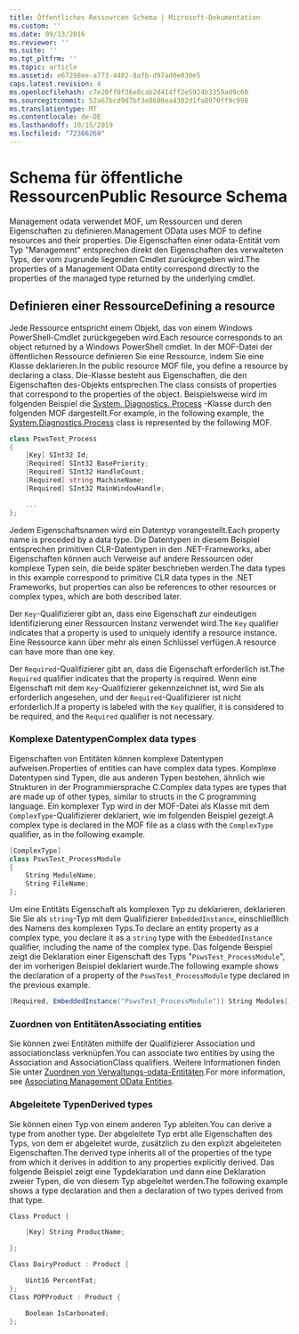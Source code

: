 ```yaml
---
title: Öffentliches Ressourcen Schema | Microsoft-Dokumentation
ms.custom: ''
ms.date: 09/13/2016
ms.reviewer: ''
ms.suite: ''
ms.tgt_pltfrm: ''
ms.topic: article
ms.assetid: e67298ee-a773-4402-8afb-d97ad0e030e5
caps.latest.revision: 4
ms.openlocfilehash: c7e20ff0f36e8cab2d414ff2e5924b3359ad9c60
ms.sourcegitcommit: 52a67bcd9d7bf3e8600ea4302d1fa8970ff9c998
ms.translationtype: MT
ms.contentlocale: de-DE
ms.lasthandoff: 10/15/2019
ms.locfileid: "72366269"
---
```

# <a name="public-resource-schema"></a><span data-ttu-id="0e6f2-102">Schema für öffentliche Ressourcen</span><span class="sxs-lookup"><span data-stu-id="0e6f2-102">Public Resource Schema</span></span>

<span data-ttu-id="0e6f2-103">Management odata verwendet MOF, um Ressourcen und deren Eigenschaften zu definieren.</span><span class="sxs-lookup"><span data-stu-id="0e6f2-103">Management OData uses MOF to define resources and their properties.</span></span> <span data-ttu-id="0e6f2-104">Die Eigenschaften einer odata-Entität vom Typ "Management" entsprechen direkt den Eigenschaften des verwalteten Typs, der vom zugrunde liegenden Cmdlet zurückgegeben wird.</span><span class="sxs-lookup"><span data-stu-id="0e6f2-104">The properties of a Management OData entity correspond directly to the properties of the managed type returned by the underlying cmdlet.</span></span>

## <a name="defining-a-resource"></a><span data-ttu-id="0e6f2-105">Definieren einer Ressource</span><span class="sxs-lookup"><span data-stu-id="0e6f2-105">Defining a resource</span></span>

<span data-ttu-id="0e6f2-106">Jede Ressource entspricht einem Objekt, das von einem Windows PowerShell-Cmdlet zurückgegeben wird.</span><span class="sxs-lookup"><span data-stu-id="0e6f2-106">Each resource corresponds to an object returned by a Windows PowerShell cmdlet.</span></span> <span data-ttu-id="0e6f2-107">In der MOF-Datei der öffentlichen Ressource definieren Sie eine Ressource, indem Sie eine Klasse deklarieren.</span><span class="sxs-lookup"><span data-stu-id="0e6f2-107">In the public resource MOF file, you define a resource by declaring a class.</span></span> <span data-ttu-id="0e6f2-108">Die-Klasse besteht aus Eigenschaften, die den Eigenschaften des-Objekts entsprechen.</span><span class="sxs-lookup"><span data-stu-id="0e6f2-108">The class consists of properties that correspond to the properties of the object.</span></span> <span data-ttu-id="0e6f2-109">Beispielsweise wird im folgenden Beispiel die [System. Diagnostics. Process](/dotnet/api/System.Diagnostics.Process) -Klasse durch den folgenden MOF dargestellt.</span><span class="sxs-lookup"><span data-stu-id="0e6f2-109">For example, in the following example, the [System.Diagnostics.Process](/dotnet/api/System.Diagnostics.Process) class is represented by the following MOF.</span></span>

```csharp
class PswsTest_Process
{
    [Key] SInt32 Id;
    [Required] SInt32 BasePriority;
    [Required] SInt32 HandleCount;
    [Required] string MachineName;
    [Required] SInt32 MainWindowHandle;

    ...
};
```

<span data-ttu-id="0e6f2-110">Jedem Eigenschaftsnamen wird ein Datentyp vorangestellt.</span><span class="sxs-lookup"><span data-stu-id="0e6f2-110">Each property name is preceded by a data type.</span></span> <span data-ttu-id="0e6f2-111">Die Datentypen in diesem Beispiel entsprechen primitiven CLR-Datentypen in den .NET-Frameworks, aber Eigenschaften können auch Verweise auf andere Ressourcen oder komplexe Typen sein, die beide später beschrieben werden.</span><span class="sxs-lookup"><span data-stu-id="0e6f2-111">The data types in this example correspond to primitive CLR data types in the .NET Frameworks, but properties can also be references to other resources or complex types, which are both described later.</span></span>

<span data-ttu-id="0e6f2-112">Der `Key`-Qualifizierer gibt an, dass eine Eigenschaft zur eindeutigen Identifizierung einer Ressourcen Instanz verwendet wird.</span><span class="sxs-lookup"><span data-stu-id="0e6f2-112">The `Key` qualifier indicates that a property is used to uniquely identify a resource instance.</span></span> <span data-ttu-id="0e6f2-113">Eine Ressource kann über mehr als einen Schlüssel verfügen.</span><span class="sxs-lookup"><span data-stu-id="0e6f2-113">A resource can have more than one key.</span></span>

<span data-ttu-id="0e6f2-114">Der `Required`-Qualifizierer gibt an, dass die Eigenschaft erforderlich ist.</span><span class="sxs-lookup"><span data-stu-id="0e6f2-114">The `Required` qualifier indicates that the property is required.</span></span> <span data-ttu-id="0e6f2-115">Wenn eine Eigenschaft mit dem `Key`-Qualifizierer gekennzeichnet ist, wird Sie als erforderlich angesehen, und der `Required`-Qualifizierer ist nicht erforderlich.</span><span class="sxs-lookup"><span data-stu-id="0e6f2-115">If a property is labeled with the `Key` qualifier, it is considered to be required, and the `Required` qualifier is not necessary.</span></span>

### <a name="complex-data-types"></a><span data-ttu-id="0e6f2-116">Komplexe Datentypen</span><span class="sxs-lookup"><span data-stu-id="0e6f2-116">Complex data types</span></span>

<span data-ttu-id="0e6f2-117">Eigenschaften von Entitäten können komplexe Datentypen aufweisen.</span><span class="sxs-lookup"><span data-stu-id="0e6f2-117">Properties of entities can have complex data types.</span></span> <span data-ttu-id="0e6f2-118">Komplexe Datentypen sind Typen, die aus anderen Typen bestehen, ähnlich wie Strukturen in der Programmiersprache C.</span><span class="sxs-lookup"><span data-stu-id="0e6f2-118">Complex data types are types that are made up of other types, similar to structs in the C programming language.</span></span> <span data-ttu-id="0e6f2-119">Ein komplexer Typ wird in der MOF-Datei als Klasse mit dem `ComplexType`-Qualifizierer deklariert, wie im folgenden Beispiel gezeigt.</span><span class="sxs-lookup"><span data-stu-id="0e6f2-119">A complex type is declared in the MOF file as a class with the `ComplexType` qualifier, as in the following example.</span></span>

```csharp
[ComplexType]
class PswsTest_ProcessModule
{
    String ModuleName;
    String FileName;
};
```

<span data-ttu-id="0e6f2-120">Um eine Entitäts Eigenschaft als komplexen Typ zu deklarieren, deklarieren Sie Sie als `string`-Typ mit dem Qualifizierer `EmbeddedInstance`, einschließlich des Namens des komplexen Typs.</span><span class="sxs-lookup"><span data-stu-id="0e6f2-120">To declare an entity property as a complex type, you declare it as a `string` type with the `EmbeddedInstance` qualifier, including the name of the complex type.</span></span> <span data-ttu-id="0e6f2-121">Das folgende Beispiel zeigt die Deklaration einer Eigenschaft des Typs "`PswsTest_ProcessModule`", der im vorherigen Beispiel deklariert wurde.</span><span class="sxs-lookup"><span data-stu-id="0e6f2-121">The following example shows the declaration of a property of the `PswsTest_ProcessModule` type declared in the previous example.</span></span>

```csharp
[Required, EmbeddedInstance("PswsTest_ProcessModule")] String Modules[];
```

### <a name="associating-entities"></a><span data-ttu-id="0e6f2-122">Zuordnen von Entitäten</span><span class="sxs-lookup"><span data-stu-id="0e6f2-122">Associating entities</span></span>

<span data-ttu-id="0e6f2-123">Sie können zwei Entitäten mithilfe der Qualifizierer Association und associationclass verknüpfen.</span><span class="sxs-lookup"><span data-stu-id="0e6f2-123">You can associate two entities by using the Association and AssociationClass qualifiers.</span></span> <span data-ttu-id="0e6f2-124">Weitere Informationen finden Sie unter [Zuordnen von Verwaltungs-odata-Entitäten](./associating-management-odata-entities.md).</span><span class="sxs-lookup"><span data-stu-id="0e6f2-124">For more information, see [Associating Management OData Entities](./associating-management-odata-entities.md).</span></span>

### <a name="derived-types"></a><span data-ttu-id="0e6f2-125">Abgeleitete Typen</span><span class="sxs-lookup"><span data-stu-id="0e6f2-125">Derived types</span></span>

<span data-ttu-id="0e6f2-126">Sie können einen Typ von einem anderen Typ ableiten.</span><span class="sxs-lookup"><span data-stu-id="0e6f2-126">You can derive a type from another type.</span></span> <span data-ttu-id="0e6f2-127">Der abgeleitete Typ erbt alle Eigenschaften des Typs, von dem er abgeleitet wurde, zusätzlich zu den explizit abgeleiteten Eigenschaften.</span><span class="sxs-lookup"><span data-stu-id="0e6f2-127">The derived type inherits all of the properties of the type from which it derives in addition to any properties explicitly derived.</span></span> <span data-ttu-id="0e6f2-128">Das folgende Beispiel zeigt eine Typdeklaration und dann eine Deklaration zweier Typen, die von diesem Typ abgeleitet werden.</span><span class="sxs-lookup"><span data-stu-id="0e6f2-128">The following example shows a type declaration and then a declaration of two types derived from that type.</span></span>

```csharp
Class Product {

    [Key] String ProductName;

};

Class DairyProduct : Product {

    Uint16 PercentFat;
};
Class POPProduct : Product {

    Boolean IsCarbonated;
};
```